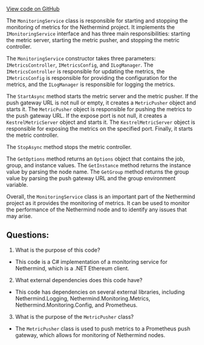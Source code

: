 [View code on GitHub](https://github.com/NethermindEth/nethermind/src/Nethermind/Nethermind.Monitoring/MonitoringService.cs)

The `MonitoringService` class is responsible for starting and stopping the monitoring of metrics for the Nethermind project. It implements the `IMonitoringService` interface and has three main responsibilities: starting the metric server, starting the metric pusher, and stopping the metric controller.

The `MonitoringService` constructor takes three parameters: `IMetricsController`, `IMetricsConfig`, and `ILogManager`. The `IMetricsController` is responsible for updating the metrics, the `IMetricsConfig` is responsible for providing the configuration for the metrics, and the `ILogManager` is responsible for logging the metrics.

The `StartAsync` method starts the metric server and the metric pusher. If the push gateway URL is not null or empty, it creates a `MetricPusher` object and starts it. The `MetricPusher` object is responsible for pushing the metrics to the push gateway URL. If the expose port is not null, it creates a `KestrelMetricServer` object and starts it. The `KestrelMetricServer` object is responsible for exposing the metrics on the specified port. Finally, it starts the metric controller.

The `StopAsync` method stops the metric controller.

The `GetOptions` method returns an `Options` object that contains the job, group, and instance values. The `GetInstance` method returns the instance value by parsing the node name. The `GetGroup` method returns the group value by parsing the push gateway URL and the group environment variable.

Overall, the `MonitoringService` class is an important part of the Nethermind project as it provides the monitoring of metrics. It can be used to monitor the performance of the Nethermind node and to identify any issues that may arise.
## Questions: 
 1. What is the purpose of this code?
- This code is a C# implementation of a monitoring service for Nethermind, which is a .NET Ethereum client.

2. What external dependencies does this code have?
- This code has dependencies on several external libraries, including Nethermind.Logging, Nethermind.Monitoring.Metrics, Nethermind.Monitoring.Config, and Prometheus.

3. What is the purpose of the `MetricPusher` class?
- The `MetricPusher` class is used to push metrics to a Prometheus push gateway, which allows for monitoring of Nethermind nodes.